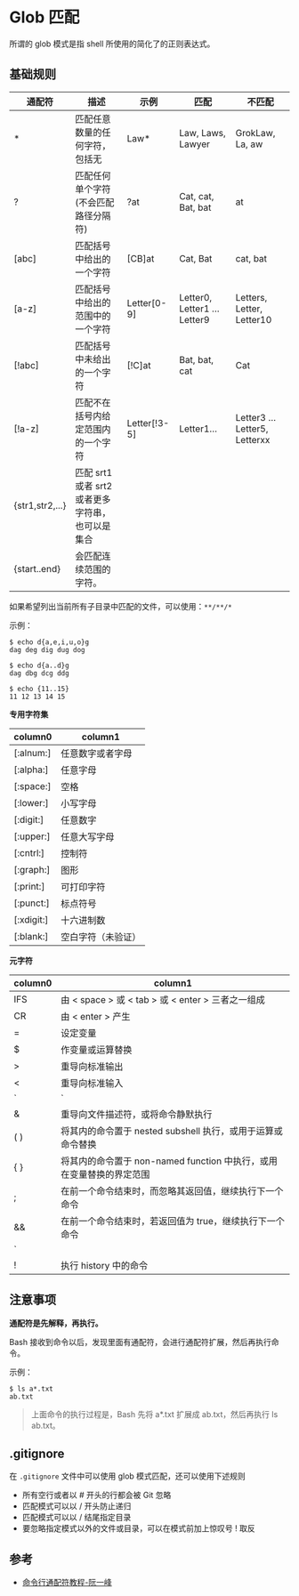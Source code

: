 # Glob 匹配

所谓的 glob 模式是指 shell 所使用的简化了的正则表达式。

## 基础规则

| 通配符          | 描述                                             | 示例         | 匹配                       | 不匹配                      |
| --------------- | ------------------------------------------------ | ------------ | -------------------------- | --------------------------- |
| \*              | 匹配任意数量的任何字符，包括无                   | Law\*        | Law, Laws, Lawyer          | GrokLaw, La, aw             |
| ?               | 匹配任何单个字符(不会匹配路径分隔符)             | ?at          | Cat, cat, Bat, bat         | at                          |
| [abc]           | 匹配括号中给出的一个字符                         | [CB]at       | Cat, Bat                   | cat, bat                    |
| [a-z]           | 匹配括号中给出的范围中的一个字符                 | Letter[0-9]  | Letter0, Letter1 … Letter9 | Letters, Letter, Letter10   |
| [!abc]          | 匹配括号中未给出的一个字符                       | [!C]at       | Bat, bat, cat              | Cat                         |
| [!a-z]          | 匹配不在括号内给定范围内的一个字符               | Letter[!3-5] | Letter1…                   | Letter3 … Letter5, Letterxx |
| {str1,str2,...} | 匹配 srt1 或者 srt2 或者更多字符串，也可以是集合 |              |                            |                             |
| {start..end}    | 会匹配连续范围的字符。                           |              |                            |                             |

如果希望列出当前所有子目录中匹配的文件，可以使用：`**/**/*`

示例：

```shell
$ echo d{a,e,i,u,o}g
dag deg dig dug dog

$ echo d{a..d}g
dag dbg dcg ddg

$ echo {11..15}
11 12 13 14 15
```

**专用字符集**

| column0    | column1            |
| ---------- | ------------------ |
| [:alnum:]  | 任意数字或者字母   |
| [:alpha:]  | 任意字母           |
| [:space:]  | 空格               |
| [:lower:]  | 小写字母           |
| [:digit:]  | 任意数字           |
| [:upper:]  | 任意大写字母       |
| [:cntrl:]  | 控制符             |
| [:graph:]  | 图形               |
| [:print:]  | 可打印字符         |
| [:punct:]  | 标点符号           |
| [:xdigit:] | 十六进制数         |
| [:blank:]  | 空白字符（未验证） |

**元字符**

| column0 | column1                                                              |
| ------- | -------------------------------------------------------------------- |
| IFS     | 由 < space > 或 < tab > 或 < enter > 三者之一组成                    |
| CR      | 由 < enter > 产生                                                    |
| =       | 设定变量                                                             |
| \$      | 作变量或运算替换                                                     |
| >       | 重导向标准输出                                                       |
| <       | 重导向标准输入                                                       |
| `|`     | 命令管线                                                             |
| &       | 重导向文件描述符，或将命令静默执行                                   |
| ( )     | 将其内的命令置于 nested subshell 执行，或用于运算或命令替换          |
| { }     | 将其内的命令置于 non-named function 中执行，或用在变量替换的界定范围 |
| ;       | 在前一个命令结束时，而忽略其返回值，继续执行下一个命令               |
| &&      | 在前一个命令结束时，若返回值为 true，继续执行下一个命令              |
| `||`    | 在前一个命令结束时，若返回值为 false，继续执行下一个命令             |
| !       | 执行 history 中的命令                                                |

## 注意事项

**通配符是先解释，再执行。**

Bash 接收到命令以后，发现里面有通配符，会进行通配符扩展，然后再执行命令。

示例：

```shell
$ ls a*.txt
ab.txt
```

> 上面命令的执行过程是，Bash 先将 a\*.txt 扩展成 ab.txt，然后再执行 ls ab.txt。

## .gitignore

在 `.gitignore` 文件中可以使用 glob 模式匹配，还可以使用下述规则

-   所有空行或者以 # 开头的行都会被 Git 忽略
-   匹配模式可以以 / 开头防止递归
-   匹配模式可以以 / 结尾指定目录
-   要忽略指定模式以外的文件或目录，可以在模式前加上惊叹号 ! 取反

## 参考

-   [命令行通配符教程-阮一峰](http://www.ruanyifeng.com/blog/2018/09/bash-wildcards.html)
